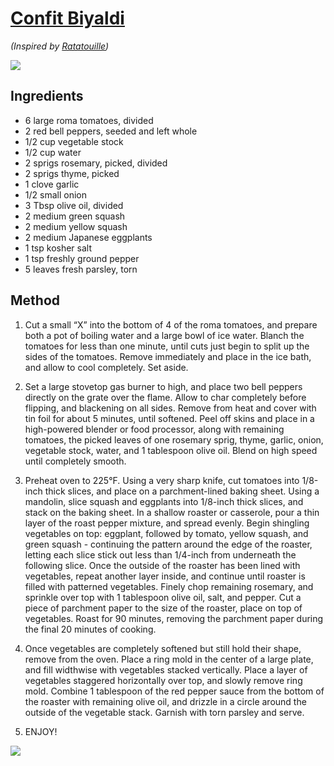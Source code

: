 # [Confit Biyaldi](https://www.bingingwithbabish.com/recipes/2017/5/5/ratatouille)
*(Inspired by [Ratatouille](https://www.imdb.com/title/tt0382932/))*

![](https://i.imgur.com/IQoUREX.jpg)

## Ingredients
* 6 large roma tomatoes, divided
* 2 red bell peppers, seeded and left whole
* 1/2 cup vegetable stock
* 1/2 cup water
* 2 sprigs rosemary, picked, divided
* 2 sprigs thyme, picked
* 1 clove garlic
* 1/2 small onion
* 3 Tbsp olive oil, divided
* 2 medium green squash
* 2 medium yellow squash
* 2 medium Japanese eggplants
* 1 tsp kosher salt
* 1 tsp freshly ground pepper
* 5 leaves fresh parsley, torn

## Method

1. Cut a small “X” into the bottom of 4 of the roma tomatoes, and prepare both a pot of boiling water and a large bowl of ice water.  Blanch the tomatoes for less than one minute, until cuts just begin to split up the sides of the tomatoes.  Remove immediately and place in the ice bath, and allow to cool completely.  Set aside.

2. Set a large stovetop gas burner to high, and place two bell peppers directly on the grate over the flame.  Allow to char completely before flipping, and blackening on all sides.  Remove from heat and cover with tin foil for about 5 minutes, until softened.  Peel off skins and place in a high-powered blender or food processor, along with remaining tomatoes, the picked leaves of one rosemary sprig, thyme, garlic, onion, vegetable stock, water, and 1 tablespoon olive oil.  Blend on high speed until completely smooth.

3. Preheat oven to 225°F.  Using a very sharp knife, cut tomatoes into 1/8-inch thick slices, and place on a parchment-lined baking sheet.  Using a mandolin, slice squash and eggplants into 1/8-inch thick slices, and stack on the baking sheet.  In a shallow roaster or casserole, pour a thin layer of the roast pepper mixture, and spread evenly.  Begin shingling vegetables on top: eggplant, followed by tomato, yellow squash, and green squash - continuing the pattern around the edge of the roaster, letting each slice stick out less than 1/4-inch from underneath the following slice.  Once the outside of the roaster has been lined with vegetables, repeat another layer inside, and continue until roaster is filled with patterned vegetables.  Finely chop remaining rosemary, and sprinkle over top with 1 tablespoon olive oil, salt, and pepper.  Cut a piece of parchment paper to the size of the roaster, place on top of vegetables.  Roast for 90 minutes, removing the parchment paper during the final 20 minutes of cooking.

4. Once vegetables are completely softened but still hold their shape, remove from the oven.  Place a ring mold in the center of a large plate, and fill widthwise with vegetables stacked vertically.  Place a layer of vegetables staggered horizontally over top, and slowly remove ring mold.  Combine 1 tablespoon of the red pepper sauce from the bottom of the roaster with remaining olive oil, and drizzle in a circle around the outside of the vegetable stack.  Garnish with torn parsley and serve.

6. ENJOY!

![](https://i.imgur.com/t21FfGh.jpg)
